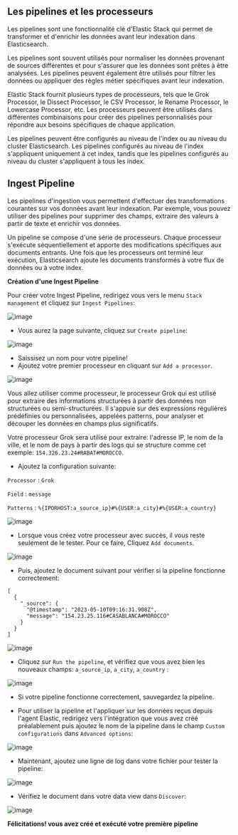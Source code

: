 ## Les pipelines et les processeurs

Les pipelines sont une fonctionnalité clé d'Elastic Stack qui permet de transformer et d'enrichir les données avant leur indexation dans Elasticsearch.

Les pipelines sont souvent utilisés pour normaliser les données provenant de sources différentes et pour s'assurer que les données sont prêtes à être analysées. Les pipelines peuvent également être utilisés pour filtrer les données ou appliquer des règles métier spécifiques avant leur indexation.

Elastic Stack fournit plusieurs types de processeurs, tels que le Grok Processor, le Dissect Processor, le CSV Processor, le Rename Processor, le Lowercase Processor, etc. Les processeurs peuvent être utilisés dans différentes combinaisons pour créer des pipelines personnalisés pour répondre aux besoins spécifiques de chaque application.

Les pipelines peuvent être configurés au niveau de l'index ou au niveau du cluster Elasticsearch. Les pipelines configurés au niveau de l'index s'appliquent uniquement à cet index, tandis que les pipelines configurés au niveau du cluster s'appliquent à tous les index.

## Ingest Pipeline

Les pipelines d'ingestion vous permettent d'effectuer des transformations courantes sur vos données avant leur indexation. Par exemple, vous pouvez utiliser des pipelines pour supprimer des champs, extraire des valeurs à partir de texte et enrichir vos données.

Un pipeline se compose d'une série de processeurs. Chaque processeur s'exécute séquentiellement et apporte des modifications spécifiques aux documents entrants. Une fois que les processeurs ont terminé leur exécution, Elasticsearch ajoute les documents transformés à votre flux de données ou à votre index.

**Création d'une Ingest Pipeline**

Pour créer votre Ingest Pipeline, redirigez vous vers le menu `Stack management` et cliquez sur `Ingest Pipelines`:

![image](https://github.com/kplr-training/Elastic-Ingest/assets/123748177/a5e64dc3-6701-4f03-bc9d-8a493975cb60)

- Vous aurez la page suivante, cliquez sur `Create pipeline`:

![image](https://github.com/kplr-training/Elastic-Ingest/assets/123748177/891cc2c8-e0e9-4822-90c5-8bb96e74ee2f)

- Saissisez un nom pour votre pipeline!
- Ajoutez votre premier processeur en cliquant sur `Add a processor`.

![image](https://github.com/kplr-training/Elastic-Ingest/assets/123748177/0bf7e381-d4ee-4253-a6ea-f9d336816981)

Vous allez utiliser comme processeur, le processeur Grok qui est utilisé pour extraire des informations structurées à partir des données non structurées ou semi-structurées. Il s'appuie sur des expressions régulières prédéfinies ou personnalisées, appelées patterns, pour analyser et découper les données en champs plus significatifs.

Votre processeur Grok sera utilisé pour extraire: l'adresse IP, le nom de la ville, et le nom de pays à partir des logs qui se structure comme cet exemple: `154.326.23.24#RABAT#MOROCCO`.

- Ajoutez la configuration suivante:


`Processor` : `Grok`

`Field` : `message`

`Patterns` : `%{IPORHOST:a_source_ip}#%{USER:a_city}#%{USER:a_country}`


![image](https://github.com/kplr-training/Elastic-Ingest/assets/123748177/d26b94f3-b921-4388-be4d-ee86a990888d)

- Lorsque vous créez votre processeur avec succès, il vous reste seulement de le tester. Pour ce faire, Cliquez `Add documents`.

![image](https://github.com/kplr-training/Elastic-Ingest/assets/123748177/2f510698-7ed1-45cd-a770-e3638bb5783f)

- Puis, ajoutez le document suivant pour vérifier si la pipeline fonctionne correctement:

```
[
  {
    "_source": {
      "@timestamp": "2023-05-10T09:16:31.908Z",
      "message": "154.23.25.116#CASABLANCA#MOROCCO"
    }
  }
]
```

![image](https://github.com/kplr-training/Elastic-Ingest/assets/123748177/411ccb10-d684-46ce-a226-6e5db290a8fa)


- Cliquez sur `Run the pipeline`, et vérifiez que vous avez bien les nouveaux champs: `a_source_ip`, `a_city`, `a_country` :

![image](https://github.com/kplr-training/Elastic-Ingest/assets/123748177/cf30d470-bf87-4c1e-91cc-a86d23fa0aec)

- Si votre pipeline fonctionne correctement, sauvegardez la pipeline.

- Pour utiliser la pipeline et l'appliquer sur les données reçus depuis l'agent Elastic, redirigez vers l'intégration que vous avez créé préalablement puis ajoutez le nom de la pipeline dans le champ `Custom configurations` dans `Advanced options`:

![image](https://github.com/kplr-training/Elastic-Ingest/assets/123748177/807c1bc8-0843-4e5a-abaa-812a7855c5bf)

- Maintenant, ajoutez une ligne de log dans votre fichier pour tester la pipeline: 

![image](https://github.com/kplr-training/Elastic-Ingest/assets/123748177/da121af9-9895-434b-9596-f213abd028ce)

- Vérifiez le document dans votre data view dans `Discover`: 

![image](https://github.com/kplr-training/Elastic-Ingest/assets/123748177/d1d63e76-7649-4b43-bdb9-65c18c3b634e)

**Félicitations! vous avez créé et exécuté votre première pipeline**




